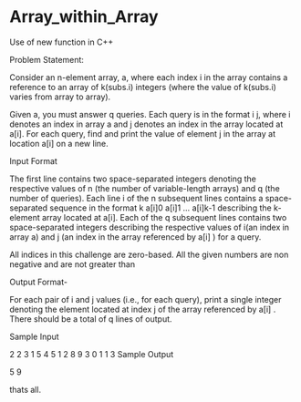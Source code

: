 # Array_within_Array
Use of new function in C++


Problem Statement:

Consider an n-element array, a, where each index i in the array contains a reference to an array of k(subs.i) integers (where the value of  k(subs.i) varies from array to array).

Given a, you must answer q queries. Each query is in the format i j, where i denotes an index in array a and j denotes an index in the array located at a[i]. For each query, find and print the value of element j in the array at location a[i] on a new line.


Input Format

The first line contains two space-separated integers denoting the respective values of n (the number of variable-length arrays) and q (the number of queries).
Each line i of the n subsequent lines contains a space-separated sequence in the format k a[i]0 a[i]1 … a[i]k-1 describing the k-element array located at a[i].
Each of the q subsequent lines contains two space-separated integers describing the respective values of  i(an index in array a) and j (an index in the array referenced by a[i] ) for a query.



All indices in this challenge are zero-based.
All the given numbers are non negative and are not greater than

Output Format-

For each pair of i and j values (i.e., for each query), print a single integer denoting the element located at index j of the array referenced by a[i] . There should be a total of q lines of output.

Sample Input

2 2
3 1 5 4
5 1 2 8 9 3
0 1
1 3
Sample Output

5
9





thats all.
